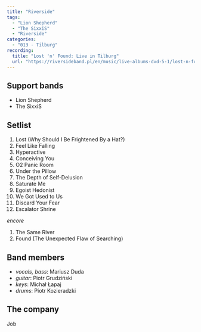 ```yaml
---
title: "Riverside"
tags:
  - "Lion Shepherd"
  - "The SixxiS"
  - "Riverside"
categories:
  - "013 - Tilburg"
recording:
  title: "Lost 'n' Found: Live in Tilburg"
  url: "https://riversideband.pl/en/music/live-albums-dvd-5-1/lost-n-found-live-in-tilburg-2020"
---
```

Support bands
-------------
* Lion Shepherd
* The SixxiS

Setlist
-------
1. Lost (Why Should I Be Frightened By a Hat?)
1. Feel Like Falling
1. Hyperactive
1. Conceiving You
1. O2 Panic Room
1. Under the Pillow
1. The Depth of Self-Delusion
1. Saturate Me
1. Egoist Hedonist
1. We Got Used to Us
1. Discard Your Fear
1. Escalator Shrine

_encore_

1. The Same River
1. Found (The Unexpected Flaw of Searching)

Band members
------------
* _vocals, bass_: Mariusz Duda
* _guitar_: Piotr Grudziński
* _keys_: Michał Łapaj
* _drums_: Piotr Kozieradzki

The company
-----------
Job
